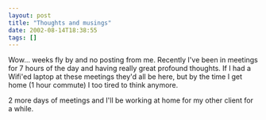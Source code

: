 ```yaml
---
layout: post
title: "Thoughts and musings"
date: 2002-08-14T18:38:55
tags: []
---
```


Wow... weeks fly by and no posting from me. Recently I've been in meetings for 7 hours of the day and having really great profound thoughts. If I had a Wifi'ed laptop at these meetings they'd all be here, but by the time I get home (1 hour commute) I too tired to think anymore. 

2 more days of meetings and I'll be working at home for my other client for a while. 


